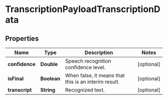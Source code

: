 

# TranscriptionPayloadTranscriptionData


## Properties

| Name | Type | Description | Notes |
|------------ | ------------- | ------------- | -------------|
|**confidence** | **Double** | Speech recognition confidence level. |  [optional] |
|**isFinal** | **Boolean** | When false, it means that this is an interim result. |  [optional] |
|**transcript** | **String** | Recognized text. |  [optional] |



